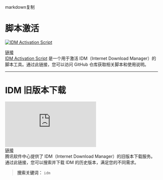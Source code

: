 markdown复制
# 脚本激活

[![IDM Activation Script](https://github.com/WindowsAddict/IDM-Activation-Script.git)](https://github.com/WindowsAddict/IDM-Activation-Script.git)

[链接](https://github.com/WindowsAddict/IDM-Activation-Script.git)  
[IDM Activation Script](https://github.com/WindowsAddict/IDM-Activation-Script.git) 是一个用于激活 IDM（Internet Download Manager）的脚本工具。通过此链接，您可以访问 GitHub 仓库获取相关脚本和使用说明。

---

# IDM 旧版本下载

[![腾讯软件中心](https://pc.qq.com/search.html#)](https://pc.qq.com/search.html#)  
[链接](https://pc.qq.com/search.html#)  
腾讯软件中心提供了 IDM（Internet Download Manager）的旧版本下载服务。通过此链接，您可以搜索并下载 IDM 的历史版本，满足您的不同需求。

> **搜索关键词：** `idm`